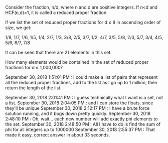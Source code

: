

Consider the fraction, n/d, where n and d are positive integers. If n<d and HCF(n,d)=1, it is called a reduced proper fraction.

If we list the set of reduced proper fractions for d ≤ 8 in ascending order of size, we get:

1/8, 1/7, 1/6, 1/5, 1/4, 2/7, 1/3, 3/8, 2/5, 3/7, 1/2, 4/7, 3/5, 5/8, 2/3, 5/7, 3/4, 4/5, 5/6, 6/7, 7/8

It can be seen that there are 21 elements in this set.

How many elements would be contained in the set of reduced proper fractions for d ≤ 1,000,000?


September 30, 2018 1:51:01 PM : I could make a list of pairs that represent all the reduced proper fractions, add to the list as I go up to 1 million, then return the length of the list.

September 30, 2018 2:01:41 PM : I guess technically what I want is a set, not a list.
September 30, 2018 2:04:05 PM : and I can store the floats, since they'll be unique
September 30, 2018 2:12:17 PM : I have a brute force solution running, and it bogs down pretty quickly.
September 30, 2018 2:48:10 PM : Oh, wait... each new number will add exactly phi elements to the set.
September 30, 2018 2:48:50 PM : All I have to do is find the sum of phi for all integers up to 1000000
September 30, 2018 2:55:37 PM : That made it easy. correct answer in about 33 seconds.
